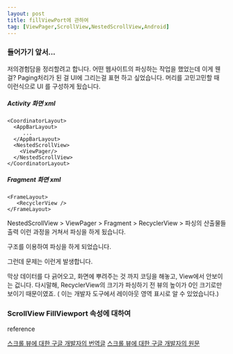 ```yaml
---
layout: post
title: fillViewPort에 관하여 
tag: [ViewPager,ScrollView,NestedScrollView,Android]
---
```


### 들어가기 앞서... 

저의경험담을 정리할려고 합니다.
어떤 웹사이트의 파싱하는 작업을 했었는데 이게 웬걸? Paging처리가 된 걸 UI에 그리는걸 표현 하고 싶었습니다. 
머리를 고민고민할 때 
이런식으로 UI 를 구성하게 됬습니다. 


##### Activity 화면 xml 
```
<CoordinatorLayout>
  <AppBarLayout>
     ...
  </AppBarLayout>
  <NestedScrollView>
	<ViewPager/>
  </NestedScrollView>
</CoordinatorLayout>
```

##### Fragment 화면 xml

```
<FrameLayout>
   <RecyclerView />
</FrameLayout>
```
NestedScrollView > ViewPager > Fragment > RecyclerView > 파싱의 산출물들 출력 이런 과정을 거쳐서 
파싱을 하게 됬습니다.

구조를 이용하여 파싱을 하게 되었습니다. 

그런데 문제는 이런게 발생합니다. 

막상 데이터를 다 긁어오고, 화면에 뿌려주는 것 까지 코딩을 해놓고, View에서 안보이는 겂니다. 
다시말해, RecyclerView의 크기가 파싱하기 전 뷰의 높이가 0인 크기로만 보이기 때문이였죠. ( 이는 개발자 도구에서 레이아웃 영역 표시로 알 수 있었습니다.)



### ScrollView FillViewport 속성에 대하여 


reference 

[스크롤 뷰에 대한 구글 개발자의 번역글](http://blog.naver.com/PostView.nhn?blogId=huewu&logNo=110092722013&viewDate=&currentPage=1&listtype=0)
[스크롤 뷰에 대한 구글 개발자의 원문](http://www.curious-creature.com/2010/08/15/scrollviews-handy-trick/)